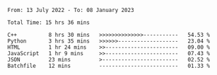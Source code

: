 <!--START_SECTION:waka-->

```text
From: 13 July 2022 - To: 08 January 2023

Total Time: 15 hrs 36 mins

C++          8 hrs 30 mins   >>>>>>>>>>>>>>-----------   54.53 %
Python       3 hrs 35 mins   >>>>>>-------------------   23.04 %
HTML         1 hr 24 mins    >>-----------------------   09.00 %
JavaScript   1 hr 9 mins     >>-----------------------   07.43 %
JSON         23 mins         >------------------------   02.52 %
Batchfile    12 mins         -------------------------   01.33 %
```

<!--END_SECTION:waka-->

<!---
yvanlok/yvanlok is a ✨ special ✨ repository because its `README.md` (this file) appears on your GitHub profile.
You can click the Preview link to take a look at your changes.
--->
